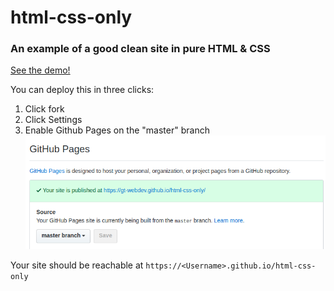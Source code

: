 # html-css-only

### An example of a good clean site in pure HTML &amp; CSS
[See the demo!](https://gt-webdev.github.io/html-css-only/#)

You can deploy this in three clicks:
 1. Click fork
 2. Click Settings
 3. Enable Github Pages on the "master" branch
 ![](2018-09-02-22-20-24.png)

Your site should be reachable at `https://<Username>.github.io/html-css-only`
